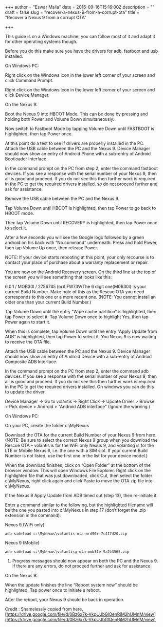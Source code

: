 +++
author = "Eswar Malla"
date = 2016-09-16T15:16:00Z
description = ""
draft = false
slug = "recover-a-nexus-9-from-a-corrupt-ota"
title = "Recover a Nexus 9 from a corrupt OTA"

+++


This guide is on a Windows machine, you can follow most of it and adapt it for other operating systems though.

Before you do this make sure you have the drivers for adb, fastboot and  usb installed.

On Windows PC:

Right click on the Windows icon in the lower left corner of your screen and click Command Prompt.

Right click on the Windows icon in the lower left corner of your screen and click Device Manager.

On the Nexus 9:

Boot the Nexus 9 into HBOOT Mode. This can be done by pressing and holding both Power and Volume Down simultaneously.

Now switch to Fastboot Mode by tapping Volume Down until FASTBOOT is highlighted, then tap Power once.

At this point do a test to see if drivers are properly installed in the PC. Attach the USB cable between the PC and the Nexus 9. Device Manager should now show an entry of Android Phone with a sub-entry of Android Bootloader Interface.

In the command prompt on the PC from step 2, enter the command fastboot devices. If you see a response with the serial number of your Nexus 9, then all is good and proceed. If you do not see this then further work is required in the PC to get the required drivers installed, so do not proceed further and ask for assistance.

Remove the USB cable between the PC and the Nexus 9.

Tap Volume Down until HBOOT is highlighted, then tap Power to go back to HBOOT mode.

Then tap Volume Down until RECOVERY is highlighted, then tap Power once to select it.

After a few seconds you will see the Google logo followed by a green android on his back with “No command” underneath. Press and hold Power, then tap Volume Up once, then release Power.

NOTE: If your device starts rebooting at this point, your only recourse is to contact your place of purchase about a warranty replacement or repair.

You are now on the Android Recovery screen. On the third line at the top of the screen you will see something that looks like this:

6.0.1 / MOB30I / 2756745 (or)LFW73WThe 6 digit one(M0B30I) is your current Build Number. Make note of this as the Rescue OTA you need corresponds to this one or a more recent one. (NOTE:        You    cannot install an older one than your current Build Number.)

Tap Volume Down until the entry “Wipe cache partition” is highlighted, then tap Power to select it. Tap Volume Down once to highlight Yes, then tap Power again to start it.

When this is complete, tap Volume Down until the entry “Apply Update from ADB” is highlighted, then tap Power to select it. You Nexus 9 is now waiting to receive the OTA file.

Attach the USB cable between the PC and the Nexus 9. Device Manager should now show an entry of Android Device with a sub-entry of Android Composite ADB Interface.

In the command prompt on the PC from step 2, enter the command adb devices. If you see a response with the serial number of your Nexus 9, then all is good and proceed. If you do not see this then further work is required in the PC to get the required drivers installed. On windows you can do this to update the driver

Device Manager -> Go to volantis -> Right Click ->  Update Driver > Browse > Pick device > Android > "Android ADB interface"  (Ignore the warning.)

On Windows PC:

On your PC, create the folder c:\MyNexus

Download the OTA for the current Build Number of your Nexus 9 from here. (NOTE: Be sure to select the correct Nexus 9 group when you download the Rescue OTA – volantis is for the WiFi only Nexus 9, and volantisg is for the LTE or Mobile Nexus 9, i.e. the one with a SIM slot. If your current Build Number is not listed, use the first one in the list for your device model.)

When the download finishes, click on “Open Folder” at the bottom of the browser window. This will open Windows File Explorer. Right click on the highlighted file that was just downloaded, click Cut, then select the folder c:\MyNexus, right click again and click Paste to move the OTA zip file into c:\MyNexus.

If the Nexus 9 Apply Update from ADB timed out (step 13), then re-initiate it.

Enter a command similar to the following, but the highlighted filename will be the one you pasted into c:\MyNexus in step 17 (don’t forget the .zip extension in the command):

Nexus 9 (WiFi only)

```
adb sideload c:\MyNexus\volantis-ota-nrd90r-7c417d20.zip

```

Nexus 9 (Mobile)

```
adb sideload c:\MyNexus\volantisg-ota-mob31e-9a2b3565.zip

```

1. Progress messages should now appear on both the PC and the Nexus 9. If there are any errors, do not proceed further and ask for assistance.

On the Nexus 9:

When the update finishes the line “Reboot system now” should be highlighted. Tap power once to initiate a reboot.

After the reboot, your Nexus 9 should be back in operation.

Credit : Shamelessly copied from here, [https://drive.google.com/file/d/0Bz6x7k-VkpUJbGlQenRjM2hUMnM/view](https://drive.google.com/file/d/0Bz6x7k-VkpUJbGlQenRjM2hUMnM/view)

